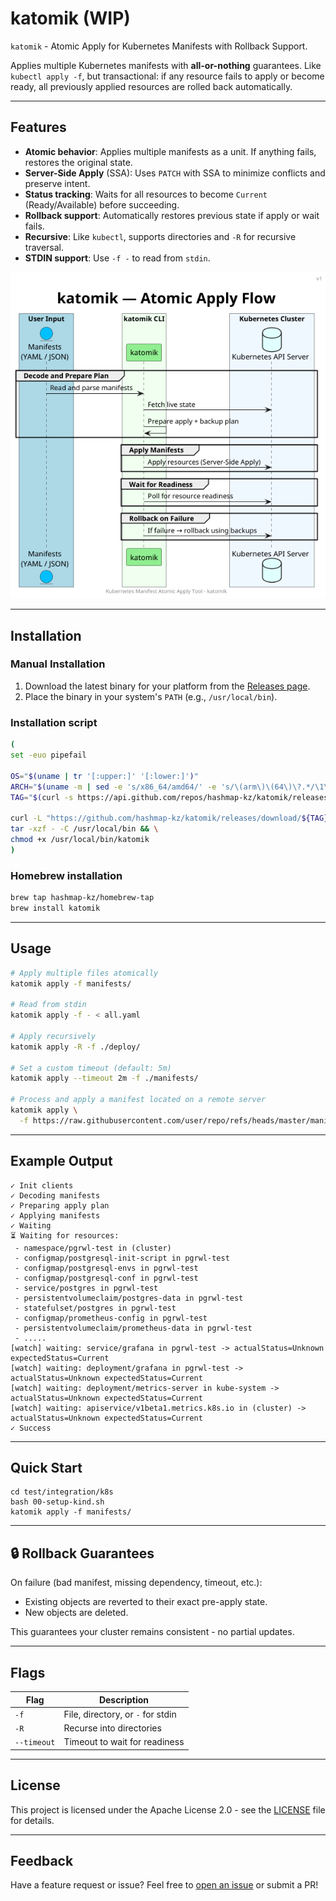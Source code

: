 # katomik (WIP)

`katomik` - Atomic Apply for Kubernetes Manifests with Rollback Support.

Applies multiple Kubernetes manifests with **all-or-nothing** guarantees. Like `kubectl apply -f`, but transactional:
if any resource fails to apply or become ready, all previously applied resources are rolled back automatically.

---

## Features

* **Atomic behavior**: Applies multiple manifests as a unit. If anything fails, restores the original state.
* **Server-Side Apply** (SSA): Uses `PATCH` with SSA to minimize conflicts and preserve intent.
* **Status tracking**: Waits for all resources to become `Current` (Ready/Available) before succeeding.
* **Rollback support**: Automatically restores previous state if apply or wait fails.
* **Recursive**: Like `kubectl`, supports directories and `-R` for recursive traversal.
* **STDIN support**: Use `-f -` to read from `stdin`.

![CLI](https://github.com/hashmap-kz/assets/blob/main/katomik/flow-v1.png)

---

## Installation

### Manual Installation

1. Download the latest binary for your platform from
   the [Releases page](https://github.com/hashmap-kz/katomik/releases).
2. Place the binary in your system's `PATH` (e.g., `/usr/local/bin`).

### Installation script

```bash
(
set -euo pipefail

OS="$(uname | tr '[:upper:]' '[:lower:]')"
ARCH="$(uname -m | sed -e 's/x86_64/amd64/' -e 's/\(arm\)\(64\)\?.*/\1\2/' -e 's/aarch64$/arm64/')"
TAG="$(curl -s https://api.github.com/repos/hashmap-kz/katomik/releases/latest | jq -r .tag_name)"

curl -L "https://github.com/hashmap-kz/katomik/releases/download/${TAG}/katomik_${TAG}_${OS}_${ARCH}.tar.gz" |
tar -xzf - -C /usr/local/bin && \
chmod +x /usr/local/bin/katomik
)
```

### Homebrew installation

```bash
brew tap hashmap-kz/homebrew-tap
brew install katomik
```

---

## Usage

```bash
# Apply multiple files atomically
katomik apply -f manifests/

# Read from stdin
katomik apply -f - < all.yaml

# Apply recursively
katomik apply -R -f ./deploy/

# Set a custom timeout (default: 5m)
katomik apply --timeout 2m -f ./manifests/

# Process and apply a manifest located on a remote server
katomik apply \
  -f https://raw.githubusercontent.com/user/repo/refs/heads/master/manifests/deployment.yaml
```

---

## Example Output

```
✓ Init clients
✓ Decoding manifests
✓ Preparing apply plan
✓ Applying manifests
✓ Waiting
⏳ Waiting for resources:
 - namespace/pgrwl-test in (cluster)
 - configmap/postgresql-init-script in pgrwl-test
 - configmap/postgresql-envs in pgrwl-test
 - configmap/postgresql-conf in pgrwl-test
 - service/postgres in pgrwl-test
 - persistentvolumeclaim/postgres-data in pgrwl-test
 - statefulset/postgres in pgrwl-test
 - configmap/prometheus-config in pgrwl-test
 - persistentvolumeclaim/prometheus-data in pgrwl-test
 - .....
[watch] waiting: service/grafana in pgrwl-test -> actualStatus=Unknown expectedStatus=Current
[watch] waiting: deployment/grafana in pgrwl-test -> actualStatus=Unknown expectedStatus=Current
[watch] waiting: deployment/metrics-server in kube-system -> actualStatus=Unknown expectedStatus=Current
[watch] waiting: apiservice/v1beta1.metrics.k8s.io in (cluster) -> actualStatus=Unknown expectedStatus=Current
✓ Success
```

---

## Quick Start

```
cd test/integration/k8s
bash 00-setup-kind.sh
katomik apply -f manifests/
```

---

## 🔒 Rollback Guarantees

On failure (bad manifest, missing dependency, timeout, etc.):

* Existing objects are reverted to their exact pre-apply state.
* New objects are deleted.

This guarantees your cluster remains consistent - no partial updates.

---

## Flags

| Flag        | Description                       |
|-------------|-----------------------------------|
| `-f`        | File, directory, or `-` for stdin |
| `-R`        | Recurse into directories          |
| `--timeout` | Timeout to wait for readiness     |

---

## License

This project is licensed under the Apache License 2.0 - see the [LICENSE](LICENSE) file for details.

---

## Feedback

Have a feature request or issue? Feel free to [open an issue](https://github.com/hashmap-kz/katomik/issues)
or submit a PR!
